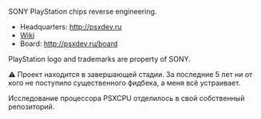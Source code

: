 SONY PlayStation chips reverse engineering.

 * Headquarters: http://psxdev.ru
 * [Wiki](/wiki/Readme.md)
 * Board: http://psxdev.ru/board

PlayStation logo and trademarks are property of SONY.

:warning: Проект находится в завершающей стадии. За последние 5 лет ни от кого не поступило существенного фидбека, а меня всё устраивает.

Исследование процессора PSXCPU отделилось в свой собственный репозиторий.
